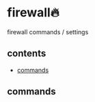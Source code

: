 <!-- omit in toc -->
# firewall🔥

firewall commands / settings

<!-- omit in toc -->
## contents

- [commands](#commands)

## commands
